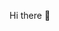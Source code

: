 Hi there 🙌 

<!-- ## Software Engineer, Artificial Intelligence Enthusiast -->

<!-- An informatics engineering graduate student, concentrating on Software Engineering and Artificial Intelligence (AI), who is motivated, visionary, and capable of being a groundbreaker. Seeking MT Program as a platform for learning and growing. During the lectures, successfully led an internal technology organization by demonstrating the values of professionalism, utilization of technology, teamwork, and persuasive communication. -->


<!-- - :robot: **Front End Stack**: Vue.js, Nuxt, Flutter  -->
<!-- - :green_apple: **Back End Stack**: Python, Django REST framework, nodejs, Express, PHP, Laravel/Lumen, CodeIgniter -->
<!-- - :blue_heart: **Database**: MySQL, Postgresql, SQLite -->

<!-- ### Let's connect!
<p>
    <a href="https://linkedin.com/in/nandahadymulya" target="blank"><img src="https://img.shields.io/badge/LinkedIn-30302f?style=flat&logo=linkedin" /></a>
</p> -->
